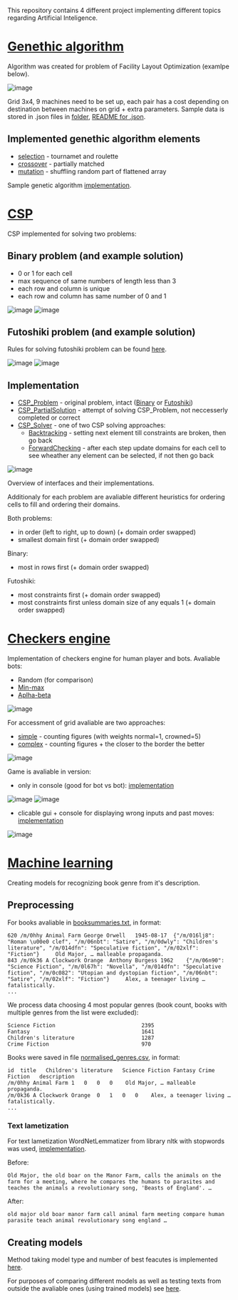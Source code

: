 This repository contains 4 different project implementing different topics regarding Artificial Inteligence.

# [Genethic algorithm](E1)
Algorithm was created for problem of Facility Layout Optimization (examlpe below).

![image](https://user-images.githubusercontent.com/61067969/166144399-a3c3b088-5d77-4708-be16-4461b9816118.png)

Grid 3x4, 9 machines need to be set up, each pair has a cost depending on destination between machines on grid + extra parameters. Sample data is stored in .json files in [folder](flo_dane_v1.2), [README for .json](flo_dane_v1.2/README.pdf).

## Implemented genethic algorithm elements
- [selection](E1/src/zad2/Selection.java) - tournamet and roulette
- [crossover](E1/src/zad2/Crossover.java) - partially matched
- [mutation](E1/src/zad2/Mutation.java) - shuffling random part of flattened array

Sample genetic algorithm [implementation](E1/src/GeneticAlgorithm.java).

# [CSP](E2)
CSP implemented for solving two problems:
## Binary problem (and example solution)
- 0 or 1 for each cell
- max sequence of same numbers of length less than 3
- each row and column is unique
- each row and column has same number of 0 and 1

![image](https://user-images.githubusercontent.com/61067969/166144568-c14062ca-f384-4ba3-bdf1-bda149fd2225.png)
![image](https://user-images.githubusercontent.com/61067969/166144580-b1c12903-078c-4d6b-99d2-58c9a98f06ed.png)

## Futoshiki problem (and example solution)
Rules for solving futoshiki problem can be found [here](https://www.puzzlemix.com/rules-futoshiki.php).

![image](https://user-images.githubusercontent.com/61067969/166144515-57727c76-966a-41a1-a406-4f900bffc528.png)
![image](https://user-images.githubusercontent.com/61067969/166144537-0fea7585-b7d7-44f6-b981-2ede5034bdc5.png)

## Implementation
- [CSP_Problem](E2/src/CSP_Problem.java) - original problem, intact ([Binary](E2/src/Binary_Problem.java) or [Futoshiki](E2/src/Futoshiki_Problem.java))
- [CSP_PartialSolution](E2/src/CSP_PartialSolution.java) - attempt of solving CSP_Problem, not neccesserly completed or correct
- [CSP_Solver](E2/src/CSP_Solver.java) - one of two CSP solving approaches:
  - [Backtracking](E2/src/CSP_SolverBacktracking.java) - setting next element till constraints are broken, then go back
  - [ForwardChecking](E2/src/CSP_SolverForwardChecking.java) - after each step update domains for each cell to see wheather any element can be selected, if not then go back

![image](https://user-images.githubusercontent.com/61067969/174037630-6d2573a6-6853-4aaa-b843-6684b5b9cc7e.png)

Overview of interfaces and their implementations.

Additionaly for each problem are avaliable different heuristics for ordering cells to fill and ordering their domains.

Both problems:
- in order (left to right, up to down) (+ domain order swapped)
- smallest domain first (+ domain order swapped)

Binary:
- most in rows first (+ domain order swapped)

Futoshiki:
- most constraints first (+ domain order swapped)
- most constraints first unless domain size of any equals 1 (+ domain order swapped)

# [Checkers engine](E3)
Implementation of checkers engine for human player and bots. Avaliable bots:
- Random (for comparison)
- [Min-max](E3/src/BotMinMax.java)
- [Aplha-beta](E3/src/BotAlphaBeta.java)

![image](https://user-images.githubusercontent.com/61067969/174041830-f8e41b5c-33d5-4c52-987a-925ea8b58a15.png)

For accessment of grid avaliable are two approaches:
- [simple](E3/src/SimpleAccessor.java) - counting figures (with weights normal=1, crowned=5)
- [complex](E3/src/ComplexGridAccessor.java) - counting figures + the closer to the border the better

![image](https://user-images.githubusercontent.com/61067969/174041883-dbc5875a-8160-4bef-bbcb-1e3d55ea0b44.png)

Game is avaliable in version:
- only in console (good for bot vs bot): [implementation](E3/src/GameSimulatorConsole.java)

![image](https://user-images.githubusercontent.com/61067969/166144316-3f26bd5e-9e7f-476e-9615-474e5ae7f4c9.png)
![image](https://user-images.githubusercontent.com/61067969/174045046-083d2060-7c95-42a7-a8da-34f4edb5c80e.png)

- clicable gui + console for displaying wrong inputs and past moves: [implementation](E3/src/GameSimulatorGUI.java)

![image](https://user-images.githubusercontent.com/61067969/167789960-915d5e3c-cbb5-401d-a24f-75815a27535b.png)

# [Machine learning](E4)
Creating models for recognizing book genre from it's description.
## Preprocessing
For books avaliable in [booksummaries.txt](E4/booksummaries/booksummaries.txt), in format:
```
620	/m/0hhy	Animal Farm	George Orwell	1945-08-17	{"/m/016lj8": "Roman \u00e0 clef", "/m/06nbt": "Satire", "/m/0dwly": "Children's literature", "/m/014dfn": "Speculative fiction", "/m/02xlf": "Fiction"}	 Old Major, … malleable propaganda.
843	/m/0k36	A Clockwork Orange	Anthony Burgess	1962	{"/m/06n90": "Science Fiction", "/m/0l67h": "Novella", "/m/014dfn": "Speculative fiction", "/m/0c082": "Utopian and dystopian fiction", "/m/06nbt": "Satire", "/m/02xlf": "Fiction"}	 Alex, a teenager living … fatalistically.
...
```
We process data choosing 4 most popular genres (book count, books with multiple genres from the list were excluded):
```
Science Fiction                           2395
Fantasy                                   1641
Children's literature                     1287
Crime Fiction                             970
```
Books were saved in file [normalised_genres.csv](E4/normalised_genres.csv), in format:
```
id	title	Children's literature	Science Fiction	Fantasy	Crime Fiction	description
/m/0hhy	Animal Farm	1	0	0	0	 Old Major, … malleable propaganda.
/m/0k36	A Clockwork Orange	0	1	0	0	 Alex, a teenager living … fatalistically.
...
```

### Text lametization
For text lametization WordNetLemmatizer from library nltk with stopwords was used, [implementation](E4/preprocessing_methods.py).

Before:
```
Old Major, the old boar on the Manor Farm, calls the animals on the farm for a meeting, where he compares the humans to parasites and teaches the animals a revolutionary song, 'Beasts of England'. …
```
After:
```
old major old boar manor farm call animal farm meeting compare human parasite teach animal revolutionary song england …
```

## Creating models
Method taking model type and number of best feacutes is implemented [here](E4/creating_models.py).

For purposes of comparing different models as well as testing texts from outside the avaliable ones (using trained models) see [here](E4/text_classification_example.py).
